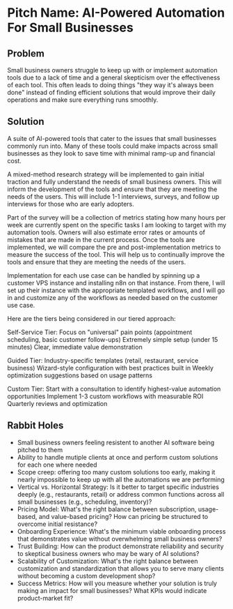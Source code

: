 # Pitch Name: AI-Powered Automation For Small Businesses

## Problem
Small business owners struggle to keep up with or implement automation tools due to a lack of time and a general skepticism over the effectiveness of each tool. This often leads to doing things "they way it's always been done" instead of finding efficient solutions that would improve their daily operations and make sure everything runs smoothly.

## Solution
A suite of AI-powered tools that cater to the issues that small businesses commonly run into. Many of these tools could make impacts across small businesses as they look to save time with minimal ramp-up and financial cost.

A mixed-method research strategy will be implemented to gain initial traction and fully understand the needs of small business owners. This will inform the development of the tools and ensure that they are meeting the needs of the users. This will include 1-1 interviews, surveys, and follow up interviews for those who are early adopters.

Part of the survey will be a collection of metrics stating how many hours per week are currently spent on the specific tasks I am looking to target with my automation tools. Owners will also estimate error rates or amounts of mistakes that are made in the current process. Once the tools are implemented, we will compare the pre and post-implementation metrics to measure the success of the tool. This will help us to continually improve the tools and ensure that they are meeting the needs of the users.

Implementation for each use case can be handled by spinning up a customer VPS instance and installing n8n on that instance. From there, I will set up their instance with the appropriate templated workflows, and I will go in and customize any of the workflows as needed based on the customer use case.

Here are the tiers being considered in our tiered approach:

Self-Service Tier:
Focus on "universal" pain points (appointment scheduling, basic customer follow-ups)
Extremely simple setup (under 15 minutes)
Clear, immediate value demonstration

Guided Tier:
Industry-specific templates (retail, restaurant, service business)
Wizard-style configuration with best practices built in
Weekly optimization suggestions based on usage patterns

Custom Tier:
Start with a consultation to identify highest-value automation opportunities
Implement 1-3 custom workflows with measurable ROI
Quarterly reviews and optimization


## Rabbit Holes
- Small business owners feeling resistent to another AI software being pitched to them
- Ability to handle mutiple clients at once and perform custom solutions for each one where needed
- Scope creep: offering too many custom solutions too early, making it nearly impossible to keep up with all the automations we are performing
- Vertical vs. Horizontal Strategy: Is it better to target specific industries deeply (e.g., restaurants, retail) or address common functions across all small businesses (e.g., scheduling, inventory)?
- Pricing Model: What's the right balance between subscription, usage-based, and value-based pricing? How can pricing be structured to overcome initial resistance?
- Onboarding Experience: What's the minimum viable onboarding process that demonstrates value without overwhelming small business owners?
- Trust Building: How can the product demonstrate reliability and security to skeptical business owners who may be wary of AI solutions?
- Scalability of Customization: What's the right balance between customization and standardization that allows you to serve many clients without becoming a custom development shop?
- Success Metrics: How will you measure whether your solution is truly making an impact for small businesses? What KPIs would indicate product-market fit?